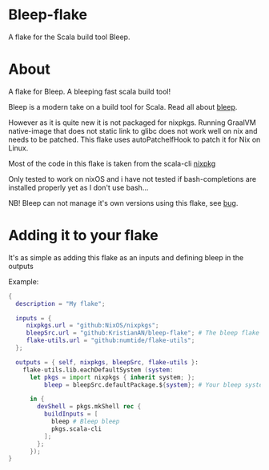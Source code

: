 # Bleep-flake

A flake for the Scala build tool Bleep.

# About

A flake for Bleep. A bleeping fast scala build tool!

Bleep is a modern take on a build tool for Scala. Read all about [bleep](https://bleep.build/docs/).

However as it is quite new it is not packaged for nixpkgs. Running GraalVM native-image that does not static link to glibc does not work well on nix and needs to be patched. This flake uses autoPatchelfHook to patch it for Nix on Linux.

Most of the code in this flake is taken from the scala-cli [nixpkg](https://github.com/NixOS/nixpkgs/blob/master/pkgs/development/tools/build-managers/scala-cli/default.nix)

Only tested to work on nixOS and i have not tested if bash-completions are installed properly yet as I don't use bash... 

NB! Bleep can not manage it's own versions using this flake, see [bug](https://github.com/KristianAN/bleep-flake/issues/2). 

# Adding it to your flake

It's as simple as adding this flake as an inputs and defining bleep in the outputs

Example:

```nix
{
  description = "My flake";

  inputs = {
     nixpkgs.url = "github:NixOS/nixpkgs";
     bleepSrc.url = "github:KristianAN/bleep-flake"; # The bleep flake
     flake-utils.url = "github:numtide/flake-utils";
  };

  outputs = { self, nixpkgs, bleepSrc, flake-utils }:
    flake-utils.lib.eachDefaultSystem (system:
      let pkgs = import nixpkgs { inherit system; };
          bleep = bleepSrc.defaultPackage.${system}; # Your bleep system binary

      in {
        devShell = pkgs.mkShell rec {
          buildInputs = [
            bleep # Bleep bleep
            pkgs.scala-cli
          ];
        };
      });
}
```

